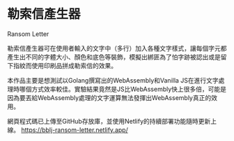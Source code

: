 # 勒索信產生器
Ransom Letter

勒索信產生器可在使用者輸入的文字中（多行）加入各種文字樣式，讓每個字元都產生出不同的字體大小、顏色和底色等裝飾，模擬出綁匪為了怕字跡被認出或是留下指紋而使用印刷品拼成勒索信的效果。


本作品主要是想測試以Golang撰寫出的WebAssembly和Vanilla JS在進行文字處理時哪個方式效率較佳。實驗結果竟然是JS比WebAssembly快上很多倍，可能是因為要丟給WebAssembly處理的文字運算無法發揮出WebAssembly真正的效用。

網頁程式碼已上傳至GitHub存放庫，並使用Netlify的持續部署功能隨時更新上線。
https://bblj-ransom-letter.netlify.app/
